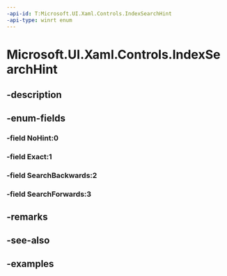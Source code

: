 ```yaml
---
-api-id: T:Microsoft.UI.Xaml.Controls.IndexSearchHint
-api-type: winrt enum
---
```


# Microsoft.UI.Xaml.Controls.IndexSearchHint

<!--
public enum IndexSearchHint
-->


## -description

## -enum-fields

### -field NoHint:0

### -field Exact:1

### -field SearchBackwards:2

### -field SearchForwards:3

## -remarks

## -see-also

## -examples


